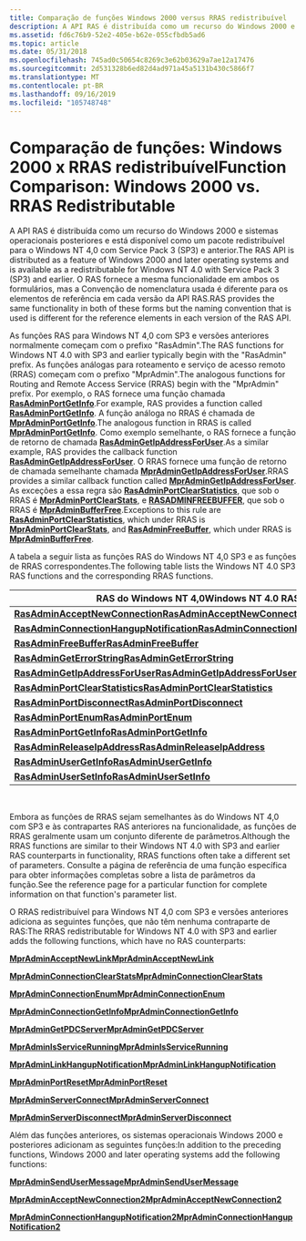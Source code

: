 ```yaml
---
title: Comparação de funções Windows 2000 versus RRAS redistribuível
description: A API RAS é distribuída como um recurso do Windows 2000 e sistemas operacionais posteriores e está disponível como um pacote redistribuível para o Windows NT 4,0 com Service Pack 3 (SP3) e anterior.
ms.assetid: fd6c76b9-52e2-405e-b62e-055cfbdb5ad6
ms.topic: article
ms.date: 05/31/2018
ms.openlocfilehash: 745ad0c50654c8269c3e62b03629a7ae12a17476
ms.sourcegitcommit: 2d531328b6ed82d4ad971a45a5131b430c5866f7
ms.translationtype: MT
ms.contentlocale: pt-BR
ms.lasthandoff: 09/16/2019
ms.locfileid: "105748748"
---
```

# <a name="function-comparison-windows-2000-vs-rras-redistributable"></a><span data-ttu-id="16dda-103">Comparação de funções: Windows 2000 x RRAS redistribuível</span><span class="sxs-lookup"><span data-stu-id="16dda-103">Function Comparison: Windows 2000 vs. RRAS Redistributable</span></span>

<span data-ttu-id="16dda-104">A API RAS é distribuída como um recurso do Windows 2000 e sistemas operacionais posteriores e está disponível como um pacote redistribuível para o Windows NT 4,0 com Service Pack 3 (SP3) e anterior.</span><span class="sxs-lookup"><span data-stu-id="16dda-104">The RAS API is distributed as a feature of Windows 2000 and later operating systems and is available as a redistributable for Windows NT 4.0 with Service Pack 3 (SP3) and earlier.</span></span> <span data-ttu-id="16dda-105">O RAS fornece a mesma funcionalidade em ambos os formulários, mas a Convenção de nomenclatura usada é diferente para os elementos de referência em cada versão da API RAS.</span><span class="sxs-lookup"><span data-stu-id="16dda-105">RAS provides the same functionality in both of these forms but the naming convention that is used is different for the reference elements in each version of the RAS API.</span></span>

<span data-ttu-id="16dda-106">As funções RAS para Windows NT 4,0 com SP3 e versões anteriores normalmente começam com o prefixo "RasAdmin".</span><span class="sxs-lookup"><span data-stu-id="16dda-106">The RAS functions for Windows NT 4.0 with SP3 and earlier typically begin with the "RasAdmin" prefix.</span></span> <span data-ttu-id="16dda-107">As funções análogas para roteamento e serviço de acesso remoto (RRAS) começam com o prefixo "MprAdmin".</span><span class="sxs-lookup"><span data-stu-id="16dda-107">The analogous functions for Routing and Remote Access Service (RRAS) begin with the "MprAdmin" prefix.</span></span> <span data-ttu-id="16dda-108">Por exemplo, o RAS fornece uma função chamada [**RasAdminPortGetInfo**](rasadminportgetinfo.md).</span><span class="sxs-lookup"><span data-stu-id="16dda-108">For example, RAS provides a function called [**RasAdminPortGetInfo**](rasadminportgetinfo.md).</span></span> <span data-ttu-id="16dda-109">A função análoga no RRAS é chamada de [**MprAdminPortGetInfo**](/windows/desktop/api/Mprapi/nf-mprapi-mpradminportgetinfo).</span><span class="sxs-lookup"><span data-stu-id="16dda-109">The analogous function in RRAS is called [**MprAdminPortGetInfo**](/windows/desktop/api/Mprapi/nf-mprapi-mpradminportgetinfo).</span></span> <span data-ttu-id="16dda-110">Como exemplo semelhante, o RAS fornece a função de retorno de chamada [**RasAdminGetIpAddressForUser**](rasadmingetipaddressforuser.md).</span><span class="sxs-lookup"><span data-stu-id="16dda-110">As a similar example, RAS provides the callback function [**RasAdminGetIpAddressForUser**](rasadmingetipaddressforuser.md).</span></span> <span data-ttu-id="16dda-111">O RRAS fornece uma função de retorno de chamada semelhante chamada [**MprAdminGetIpAddressForUser**](/windows/desktop/api/Mprapi/nf-mprapi-mpradmingetipaddressforuser).</span><span class="sxs-lookup"><span data-stu-id="16dda-111">RRAS provides a similar callback function called [**MprAdminGetIpAddressForUser**](/windows/desktop/api/Mprapi/nf-mprapi-mpradmingetipaddressforuser).</span></span> <span data-ttu-id="16dda-112">As exceções a essa regra são [**RasAdminPortClearStatistics**](rasadminportclearstatistics.md), que sob o RRAS é [**MprAdminPortClearStats**](/windows/desktop/api/Mprapi/nf-mprapi-mpradminportclearstats), e [**RASADMINFREEBUFFER**](rasadminfreebuffer.md), que sob o RRAS é [**MprAdminBufferFree**](/windows/desktop/api/Mprapi/nf-mprapi-mpradminbufferfree).</span><span class="sxs-lookup"><span data-stu-id="16dda-112">Exceptions to this rule are [**RasAdminPortClearStatistics**](rasadminportclearstatistics.md), which under RRAS is [**MprAdminPortClearStats**](/windows/desktop/api/Mprapi/nf-mprapi-mpradminportclearstats), and [**RasAdminFreeBuffer**](rasadminfreebuffer.md), which under RRAS is [**MprAdminBufferFree**](/windows/desktop/api/Mprapi/nf-mprapi-mpradminbufferfree).</span></span>

<span data-ttu-id="16dda-113">A tabela a seguir lista as funções RAS do Windows NT 4,0 SP3 e as funções de RRAS correspondentes.</span><span class="sxs-lookup"><span data-stu-id="16dda-113">The following table lists the Windows NT 4.0 SP3 RAS functions and the corresponding RRAS functions.</span></span>



| <span data-ttu-id="16dda-114">RAS do Windows NT 4,0</span><span class="sxs-lookup"><span data-stu-id="16dda-114">Windows NT 4.0 RAS</span></span>                                                                   | <span data-ttu-id="16dda-115">RRAS</span><span class="sxs-lookup"><span data-stu-id="16dda-115">RRAS</span></span>                                                                                 |
|--------------------------------------------------------------------------------------|--------------------------------------------------------------------------------------|
| [<span data-ttu-id="16dda-116">**RasAdminAcceptNewConnection**</span><span class="sxs-lookup"><span data-stu-id="16dda-116">**RasAdminAcceptNewConnection**</span></span>](rasadminacceptnewconnection.md)                   | [<span data-ttu-id="16dda-117">**MprAdminAcceptNewConnection**</span><span class="sxs-lookup"><span data-stu-id="16dda-117">**MprAdminAcceptNewConnection**</span></span>](/windows/desktop/api/Mprapi/nf-mprapi-mpradminacceptnewconnection)                   |
| [<span data-ttu-id="16dda-118">**RasAdminConnectionHangupNotification**</span><span class="sxs-lookup"><span data-stu-id="16dda-118">**RasAdminConnectionHangupNotification**</span></span>](rasadminconnectionhangupnotification.md) | [<span data-ttu-id="16dda-119">**MprAdminConnectionHangupNotification**</span><span class="sxs-lookup"><span data-stu-id="16dda-119">**MprAdminConnectionHangupNotification**</span></span>](/windows/desktop/api/Mprapi/nf-mprapi-mpradminconnectionhangupnotification) |
| [<span data-ttu-id="16dda-120">**RasAdminFreeBuffer**</span><span class="sxs-lookup"><span data-stu-id="16dda-120">**RasAdminFreeBuffer**</span></span>](rasadminfreebuffer.md)                                     | [<span data-ttu-id="16dda-121">**MprAdminBufferFree**</span><span class="sxs-lookup"><span data-stu-id="16dda-121">**MprAdminBufferFree**</span></span>](/windows/desktop/api/Mprapi/nf-mprapi-mpradminbufferfree)                                     |
| [<span data-ttu-id="16dda-122">**RasAdminGetErrorString**</span><span class="sxs-lookup"><span data-stu-id="16dda-122">**RasAdminGetErrorString**</span></span>](rasadmingeterrorstring.md)                             | [<span data-ttu-id="16dda-123">**MprAdminGetErrorString**</span><span class="sxs-lookup"><span data-stu-id="16dda-123">**MprAdminGetErrorString**</span></span>](/windows/desktop/api/Mprapi/nf-mprapi-mpradmingeterrorstring)                             |
| [<span data-ttu-id="16dda-124">**RasAdminGetIpAddressForUser**</span><span class="sxs-lookup"><span data-stu-id="16dda-124">**RasAdminGetIpAddressForUser**</span></span>](rasadmingetipaddressforuser.md)                   | [<span data-ttu-id="16dda-125">**MprAdminGetIpAddressForUser**</span><span class="sxs-lookup"><span data-stu-id="16dda-125">**MprAdminGetIpAddressForUser**</span></span>](/windows/desktop/api/Mprapi/nf-mprapi-mpradmingetipaddressforuser)                   |
| [<span data-ttu-id="16dda-126">**RasAdminPortClearStatistics**</span><span class="sxs-lookup"><span data-stu-id="16dda-126">**RasAdminPortClearStatistics**</span></span>](rasadminportclearstatistics.md)                   | [<span data-ttu-id="16dda-127">**MprAdminPortClearStats**</span><span class="sxs-lookup"><span data-stu-id="16dda-127">**MprAdminPortClearStats**</span></span>](/windows/desktop/api/Mprapi/nf-mprapi-mpradminportclearstats)                             |
| [<span data-ttu-id="16dda-128">**RasAdminPortDisconnect**</span><span class="sxs-lookup"><span data-stu-id="16dda-128">**RasAdminPortDisconnect**</span></span>](rasadminportdisconnect.md)                             | [<span data-ttu-id="16dda-129">**MprAdminPortDisconnect**</span><span class="sxs-lookup"><span data-stu-id="16dda-129">**MprAdminPortDisconnect**</span></span>](/windows/desktop/api/Mprapi/nf-mprapi-mpradminportdisconnect)                             |
| [<span data-ttu-id="16dda-130">**RasAdminPortEnum**</span><span class="sxs-lookup"><span data-stu-id="16dda-130">**RasAdminPortEnum**</span></span>](rasadminportenum.md)                                         | [<span data-ttu-id="16dda-131">**MprAdminPortEnum**</span><span class="sxs-lookup"><span data-stu-id="16dda-131">**MprAdminPortEnum**</span></span>](/windows/desktop/api/Mprapi/nf-mprapi-mpradminportenum)                                         |
| [<span data-ttu-id="16dda-132">**RasAdminPortGetInfo**</span><span class="sxs-lookup"><span data-stu-id="16dda-132">**RasAdminPortGetInfo**</span></span>](rasadminportgetinfo.md)                                   | [<span data-ttu-id="16dda-133">**MprAdminPortGetInfo**</span><span class="sxs-lookup"><span data-stu-id="16dda-133">**MprAdminPortGetInfo**</span></span>](/windows/desktop/api/Mprapi/nf-mprapi-mpradminportgetinfo)                                   |
| [<span data-ttu-id="16dda-134">**RasAdminReleaseIpAddress**</span><span class="sxs-lookup"><span data-stu-id="16dda-134">**RasAdminReleaseIpAddress**</span></span>](rasadminreleaseipaddress.md)                         | [<span data-ttu-id="16dda-135">**MprAdminReleaseIpAddress**</span><span class="sxs-lookup"><span data-stu-id="16dda-135">**MprAdminReleaseIpAddress**</span></span>](/windows/desktop/api/Mprapi/nf-mprapi-mpradminreleaseipaddress)                         |
| [<span data-ttu-id="16dda-136">**RasAdminUserGetInfo**</span><span class="sxs-lookup"><span data-stu-id="16dda-136">**RasAdminUserGetInfo**</span></span>](rasadminusergetinfo.md)                                   | [<span data-ttu-id="16dda-137">**MprAdminUserGetInfo**</span><span class="sxs-lookup"><span data-stu-id="16dda-137">**MprAdminUserGetInfo**</span></span>](/windows/desktop/api/Mprapi/nf-mprapi-mpradminusergetinfo)                                   |
| [<span data-ttu-id="16dda-138">**RasAdminUserSetInfo**</span><span class="sxs-lookup"><span data-stu-id="16dda-138">**RasAdminUserSetInfo**</span></span>](rasadminusersetinfo.md)                                   | [<span data-ttu-id="16dda-139">**MprAdminUserSetInfo**</span><span class="sxs-lookup"><span data-stu-id="16dda-139">**MprAdminUserSetInfo**</span></span>](/windows/desktop/api/Mprapi/nf-mprapi-mpradminusersetinfo)                                   |



 

<span data-ttu-id="16dda-140">Embora as funções de RRAS sejam semelhantes às do Windows NT 4,0 com SP3 e às contrapartes RAS anteriores na funcionalidade, as funções de RRAS geralmente usam um conjunto diferente de parâmetros.</span><span class="sxs-lookup"><span data-stu-id="16dda-140">Although the RRAS functions are similar to their Windows NT 4.0 with SP3 and earlier RAS counterparts in functionality, RRAS functions often take a different set of parameters.</span></span> <span data-ttu-id="16dda-141">Consulte a página de referência de uma função específica para obter informações completas sobre a lista de parâmetros da função.</span><span class="sxs-lookup"><span data-stu-id="16dda-141">See the reference page for a particular function for complete information on that function's parameter list.</span></span>

<span data-ttu-id="16dda-142">O RRAS redistribuível para Windows NT 4,0 com SP3 e versões anteriores adiciona as seguintes funções, que não têm nenhuma contraparte de RAS:</span><span class="sxs-lookup"><span data-stu-id="16dda-142">The RRAS redistributable for Windows NT 4.0 with SP3 and earlier adds the following functions, which have no RAS counterparts:</span></span>

[<span data-ttu-id="16dda-143">**MprAdminAcceptNewLink**</span><span class="sxs-lookup"><span data-stu-id="16dda-143">**MprAdminAcceptNewLink**</span></span>](/windows/desktop/api/Mprapi/nf-mprapi-mpradminacceptnewlink)

[<span data-ttu-id="16dda-144">**MprAdminConnectionClearStats**</span><span class="sxs-lookup"><span data-stu-id="16dda-144">**MprAdminConnectionClearStats**</span></span>](/windows/desktop/api/Mprapi/nf-mprapi-mpradminconnectionclearstats)

[<span data-ttu-id="16dda-145">**MprAdminConnectionEnum**</span><span class="sxs-lookup"><span data-stu-id="16dda-145">**MprAdminConnectionEnum**</span></span>](/windows/desktop/api/Mprapi/nf-mprapi-mpradminconnectionenum)

[<span data-ttu-id="16dda-146">**MprAdminConnectionGetInfo**</span><span class="sxs-lookup"><span data-stu-id="16dda-146">**MprAdminConnectionGetInfo**</span></span>](/windows/desktop/api/Mprapi/nf-mprapi-mpradminconnectiongetinfo)

[<span data-ttu-id="16dda-147">**MprAdminGetPDCServer**</span><span class="sxs-lookup"><span data-stu-id="16dda-147">**MprAdminGetPDCServer**</span></span>](/windows/desktop/api/Mprapi/nf-mprapi-mpradmingetpdcserver)

[<span data-ttu-id="16dda-148">**MprAdminIsServiceRunning**</span><span class="sxs-lookup"><span data-stu-id="16dda-148">**MprAdminIsServiceRunning**</span></span>](/windows/desktop/api/Mprapi/nf-mprapi-mpradminisservicerunning)

[<span data-ttu-id="16dda-149">**MprAdminLinkHangupNotification**</span><span class="sxs-lookup"><span data-stu-id="16dda-149">**MprAdminLinkHangupNotification**</span></span>](/windows/desktop/api/Mprapi/nf-mprapi-mpradminlinkhangupnotification)

[<span data-ttu-id="16dda-150">**MprAdminPortReset**</span><span class="sxs-lookup"><span data-stu-id="16dda-150">**MprAdminPortReset**</span></span>](/windows/desktop/api/Mprapi/nf-mprapi-mpradminportreset)

[<span data-ttu-id="16dda-151">**MprAdminServerConnect**</span><span class="sxs-lookup"><span data-stu-id="16dda-151">**MprAdminServerConnect**</span></span>](/windows/desktop/api/Mprapi/nf-mprapi-mpradminserverconnect)

[<span data-ttu-id="16dda-152">**MprAdminServerDisconnect**</span><span class="sxs-lookup"><span data-stu-id="16dda-152">**MprAdminServerDisconnect**</span></span>](/windows/desktop/api/Mprapi/nf-mprapi-mpradminserverdisconnect)

<span data-ttu-id="16dda-153">Além das funções anteriores, os sistemas operacionais Windows 2000 e posteriores adicionam as seguintes funções:</span><span class="sxs-lookup"><span data-stu-id="16dda-153">In addition to the preceding functions, Windows 2000 and later operating systems add the following functions:</span></span>

[<span data-ttu-id="16dda-154">**MprAdminSendUserMessage**</span><span class="sxs-lookup"><span data-stu-id="16dda-154">**MprAdminSendUserMessage**</span></span>](/windows/desktop/api/Mprapi/nf-mprapi-mpradminsendusermessage)

[<span data-ttu-id="16dda-155">**MprAdminAcceptNewConnection2**</span><span class="sxs-lookup"><span data-stu-id="16dda-155">**MprAdminAcceptNewConnection2**</span></span>](/windows/desktop/api/Mprapi/nf-mprapi-mpradminacceptnewconnection2)

[<span data-ttu-id="16dda-156">**MprAdminConnectionHangupNotification2**</span><span class="sxs-lookup"><span data-stu-id="16dda-156">**MprAdminConnectionHangupNotification2**</span></span>](/windows/desktop/api/Mprapi/nf-mprapi-mpradminconnectionhangupnotification2)

 

 




